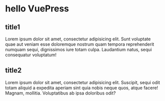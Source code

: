 # hello VuePress

## title1

Lorem ipsum dolor sit amet, consectetur adipisicing elit. Sunt voluptate quae aut veniam esse doloremque nostrum quam tempora reprehenderit numquam sequi, dignissimos iure totam culpa. Laudantium natus, sequi consequatur voluptatum!

## title2

Lorem ipsum dolor sit amet, consectetur adipisicing elit. Suscipit, sequi odit totam aliquid a expedita aperiam sint quia nobis neque quos, atque facere! Magnam, mollitia. Voluptatibus ab ipsa doloribus odit?